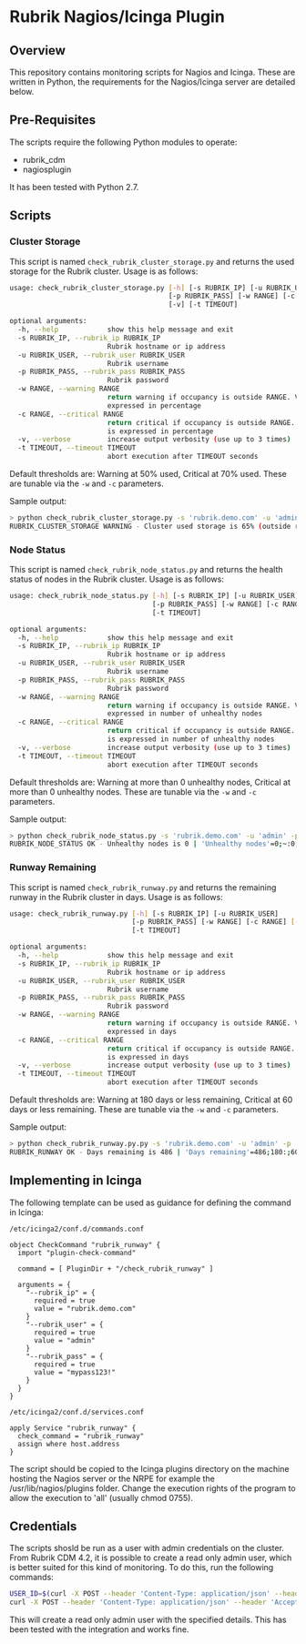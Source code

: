 # Rubrik Nagios/Icinga Plugin

## Overview

This repository contains monitoring scripts for Nagios and Icinga. These are written in Python, the requirements for the Nagios/Icinga server are detailed below.

## Pre-Requisites

The scripts require the following Python modules to operate:

* rubrik_cdm
* nagiosplugin

It has been tested with Python 2.7.

## Scripts

### Cluster Storage

This script is named `check_rubrik_cluster_storage.py` and returns the used storage for the Rubrik cluster. Usage is as follows:

```bash
usage: check_rubrik_cluster_storage.py [-h] [-s RUBRIK_IP] [-u RUBRIK_USER]
                                       [-p RUBRIK_PASS] [-w RANGE] [-c RANGE]
                                       [-v] [-t TIMEOUT]

optional arguments:
  -h, --help            show this help message and exit
  -s RUBRIK_IP, --rubrik_ip RUBRIK_IP
                        Rubrik hostname or ip address
  -u RUBRIK_USER, --rubrik_user RUBRIK_USER
                        Rubrik username
  -p RUBRIK_PASS, --rubrik_pass RUBRIK_PASS
                        Rubrik password
  -w RANGE, --warning RANGE
                        return warning if occupancy is outside RANGE. Value is
                        expressed in percentage
  -c RANGE, --critical RANGE
                        return critical if occupancy is outside RANGE. Value
                        is expressed in percentage
  -v, --verbose         increase output verbosity (use up to 3 times)
  -t TIMEOUT, --timeout TIMEOUT
                        abort execution after TIMEOUT seconds
```

Default thresholds are: Warning at 50% used, Critical at 70% used. These are tunable via the `-w` and `-c` parameters.

Sample output:

```bash
> python check_rubrik_cluster_storage.py -s 'rubrik.demo.com' -u 'admin' -p 'mypass123!'
RUBRIK_CLUSTER_STORAGE WARNING - Cluster used storage is 65% (outside range 0:50) | 'Cluster used storage'=65%;50;70;0;100
```

### Node Status

This script is named `check_rubrik_node_status.py` and returns the health status of nodes in the Rubrik cluster. Usage is as follows:

```bash
usage: check_rubrik_node_status.py [-h] [-s RUBRIK_IP] [-u RUBRIK_USER]
                                   [-p RUBRIK_PASS] [-w RANGE] [-c RANGE] [-v]
                                   [-t TIMEOUT]

optional arguments:
  -h, --help            show this help message and exit
  -s RUBRIK_IP, --rubrik_ip RUBRIK_IP
                        Rubrik hostname or ip address
  -u RUBRIK_USER, --rubrik_user RUBRIK_USER
                        Rubrik username
  -p RUBRIK_PASS, --rubrik_pass RUBRIK_PASS
                        Rubrik password
  -w RANGE, --warning RANGE
                        return warning if occupancy is outside RANGE. Value is
                        expressed in number of unhealthy nodes
  -c RANGE, --critical RANGE
                        return critical if occupancy is outside RANGE. Value
                        is expressed in number of unhealthy nodes
  -v, --verbose         increase output verbosity (use up to 3 times)
  -t TIMEOUT, --timeout TIMEOUT
                        abort execution after TIMEOUT seconds
```

Default thresholds are: Warning at more than 0 unhealthy nodes, Critical at more than 0 unhealthy nodes. These are tunable via the `-w` and `-c` parameters.

Sample output:

```bash
> python check_rubrik_node_status.py -s 'rubrik.demo.com' -u 'admin' -p 'mypass123!'
RUBRIK_NODE_STATUS OK - Unhealthy nodes is 0 | 'Unhealthy nodes'=0;~:0;~:0;0
```

### Runway Remaining

This script is named `check_rubrik_runway.py` and returns the remaining runway in the Rubrik cluster in days. Usage is as follows:

```bash
usage: check_rubrik_runway.py [-h] [-s RUBRIK_IP] [-u RUBRIK_USER]
                              [-p RUBRIK_PASS] [-w RANGE] [-c RANGE] [-v]
                              [-t TIMEOUT]

optional arguments:
  -h, --help            show this help message and exit
  -s RUBRIK_IP, --rubrik_ip RUBRIK_IP
                        Rubrik hostname or ip address
  -u RUBRIK_USER, --rubrik_user RUBRIK_USER
                        Rubrik username
  -p RUBRIK_PASS, --rubrik_pass RUBRIK_PASS
                        Rubrik password
  -w RANGE, --warning RANGE
                        return warning if occupancy is outside RANGE. Value is
                        expressed in days
  -c RANGE, --critical RANGE
                        return critical if occupancy is outside RANGE. Value
                        is expressed in days
  -v, --verbose         increase output verbosity (use up to 3 times)
  -t TIMEOUT, --timeout TIMEOUT
                        abort execution after TIMEOUT seconds
```

Default thresholds are: Warning at 180 days or less remaining, Critical at 60 days or less remaining. These are tunable via the `-w` and `-c` parameters.


Sample output:

```bash
> python check_rubrik_runway.py.py -s 'rubrik.demo.com' -u 'admin' -p 'mypass123!'
RUBRIK_RUNWAY OK - Days remaining is 486 | 'Days remaining'=486;180:;60:;0
```

## Implementing in Icinga

The following template can be used as guidance for defining the command in Icinga:

`/etc/icinga2/conf.d/commands.conf`

```
object CheckCommand "rubrik_runway" {
  import "plugin-check-command"

  command = [ PluginDir + "/check_rubrik_runway" ]

  arguments = {
    "--rubrik_ip" = {
      required = true
      value = "rubrik.demo.com"
    }
    "--rubrik_user" = {
      required = true
      value = "admin"
    }
    "--rubrik_pass" = {
      required = true
      value = "mypass123!"
    }
  }
}
```

`/etc/icinga2/conf.d/services.conf`

```
apply Service "rubrik_runway" {
  check_command = "rubrik_runway"
  assign where host.address
}
```

The script should be copied to the Icinga plugins directory on the machine hosting the Nagios server or the NRPE for example the /usr/lib/nagios/plugins folder. Change the execution rights of the program to allow the execution to 'all' (usually chmod 0755).

## Credentials

The scripts shosld be run as a user with admin credentials on the cluster. From Rubrik CDM 4.2, it is possible to create a read only admin user, which is better suited for this kind of monitoring. To do this, run the following commands:

```bash
USER_ID=$(curl -X POST --header 'Content-Type: application/json' --header 'Accept: application/json' -d '{"username":"readonlyadmin","password":"NotAPa$5123!!!","emailAddress":"readonlyadmin@rubrik.demo"}' 'https://rubrik.demo.com/api/internal/user' -k -u 'admin:NotAPa$5123!!!' -s | jq -r '.id')
curl -X POST --header 'Content-Type: application/json' --header 'Accept: application/json' -d $(echo '{"principals":["'$USER_ID'"],"privileges":{"basic":["Global:::All"]}}') 'https://rubrik.demo.com/api/internal/authorization/role/read_only_admin' -k -u 'admin:NotAPa$5123!!!' -s | jq
```

This will create a read only admin user with the specified details. This has been tested with the integration and works fine.
